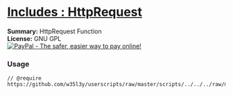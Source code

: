 
# [Includes : HttpRequest](.)

**Summary:** HttpRequest Function<br />
**License:** GNU GPL<br />
[![PayPal - The safer, easier way to pay online!](https://www.paypalobjects.com/en_US/i/btn/btn_donate_SM.gif "PayPal - The safer, easier way to pay online!")](http://goo.gl/Fv19S)
### Usage
```
// @require	https://github.com/w35l3y/userscripts/raw/master/scripts/../../../raw/master/includes/Includes_HttpRequest/56489.user.js
```

